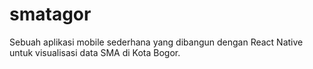 # smatagor
Sebuah aplikasi mobile sederhana yang dibangun dengan React Native untuk visualisasi data SMA di Kota Bogor.
